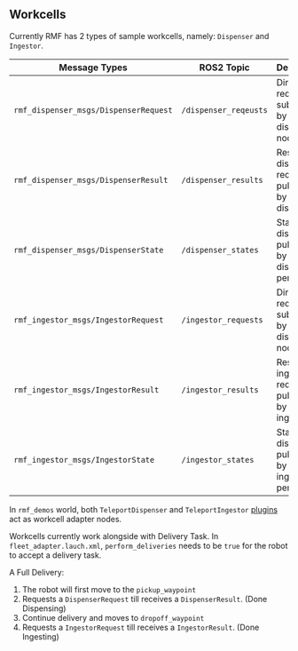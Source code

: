 ## Workcells

Currently RMF has 2 types of sample workcells, namely: `Dispenser` and `Ingestor`.

| Message Types | ROS2 Topic | Description |
|---------------|------------|-------------|
| `rmf_dispenser_msgs/DispenserRequest` | `/dispenser_reqeusts` | Direct requests subscribed by the dispenser node |
| `rmf_dispenser_msgs/DispenserResult` | `/dispenser_results` |  Result of a dispenser request, published by the dispenser  |
| `rmf_dispenser_msgs/DispenserState` | `/dispenser_states` |  State of the dispenser published by the dispenser periodically |
| `rmf_ingestor_msgs/IngestorRequest` | `/ingestor_requests` |  Direct requests subscribed by the dispenser node |
| `rmf_ingestor_msgs/IngestorResult` | `/ingestor_results` |  Result of a ingestor request, published by the ingestor |
| `rmf_ingestor_msgs/IngestorState` | `/ingestor_states` |  State of the dispenser published by the ingestor periodically |

In `rmf_demos` world, both `TeleportDispenser` and `TeleportIngestor` 
[plugins](https://github.com/osrf/rmf_demos/tree/master/rmf_demo_plugins) act as workcell adapter nodes.

Workcells currently work alongside with Delivery Task. In `fleet_adapter.lauch.xml`,
`perform_deliveries` needs to be `true` for the robot to accept a delivery task. 

A Full Delivery:
1) The robot will first move to the `pickup_waypoint`
2) Requests a `DispenserRequest` till receives a `DispenserResult`. (Done Dispensing)
3) Continue delivery and moves to `dropoff_waypoint`
4) Requests a `IngestorRequest` till receives a `IngestorResult`. (Done Ingesting)
